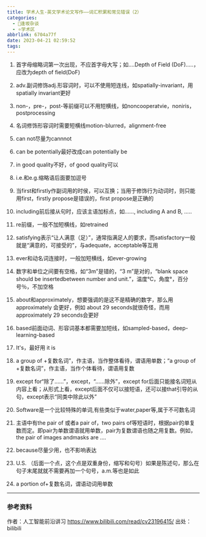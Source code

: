 ```yaml
---
title: 学术人生-英文学术论文写作——词汇积累和常见错误（2）
categories:
  - 🌙逢坂杂谈
  - ⭐学术区
abbrlink: 6704a77f
date: 2023-04-21 02:59:52
tags:
---
```


1. 首字母缩略词第一次出现，不应首字母大写；如….Depth of Field (DoF)…..，应改为depth of field(DoF)

2. adv.副词修饰adj.形容词时，可以不使用短连线，如spatially-invariant，用spatially invariant更好

3. non-，pre-，post-等前缀可以不用短横线，如noncooperatvie，noniris，postprocessing

4. 名词修饰形容词时需要短横线motion-blurred，alignment-free

5. can not尽量为cannnot

<!--more-->

6. can be potentially最好改成can potentially be

7. in good quality不好，of good quality可以

8. i.e.和e.g.缩略语后面要加逗号

9. 当first和firstly作副词用的时侯，可以互换；当用于修饰行为动词时，则只能用first，firstly propose是错误的，first propose是正确的

10. including前后接从句时，应该主语加标点，如……, including A and B, …..

11. re前缀，一般不加短横线，如retrained

12. satisfying表示“让人满意（足）”，通常指满足人的要求，而satisfactory一般就是“满意的，可接受的”，与adequate，acceptable等互用

13. ever和动名词连接时，一般加短横线，如ever-growing

14. 数字和单位之间要有空格，如“3m”是错的，“3 m”是对的，“blank space should be insertedbetween number and unit.”，温度℃，角度°，百分号％，不加空格

15. about和approximately，想要强调的是这不是精确的数字，那么用approximately 会更好，例如 about 29 seconds就很奇怪，而用 approximately 29 seconds会更好

16. based前面动词、形容词基本都需要加短线，如sampled-based，deep-learning-based

17. It's，最好用 it is

18. a group of +复数名词”，作主语，当作整体看待，谓语用单数；“a group of +复数名词”，作主语，当作个体看待，谓语用复数

19. except for“除了……”，except，“……除外”，except for后面只能接名词短从内容上看；从形式上看，except后面不仅可以接短语，还可以接that引导的从句，except表示“同类中除此以外”

20. Software是一个比较特殊的单词,有些类似于water,paper等,属于不可数名词

21. 主语中有the pair of 或者a pair of，two pairs of等短语时，根据pair的单复数而定。即pair为单数谓语就用单数，pair为复数谓语也随之用复数。例如，the pair of images andmasks are ….

22. because尽量少用，也不影响表达

23. U.S. （后面一个点，这个点是双重身份，缩写和句号）如果是陈述句，那么在句子末尾就就不需要再加一个句号，a.m.等也是如此

24. a portion of+复数名词，谓语动词用单数

***

### 参考资料

作者：人工智能前沿讲习 https://www.bilibili.com/read/cv23196415/ 出处：bilibili
